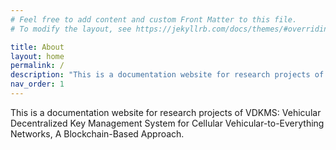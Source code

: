 ```yaml
---
# Feel free to add content and custom Front Matter to this file.
# To modify the layout, see https://jekyllrb.com/docs/themes/#overriding-theme-defaults

title: About
layout: home
permalink: /
description: "This is a documentation website for research projects of VDKMS"
nav_order: 1
---
```


This is a documentation website for research projects of VDKMS: Vehicular Decentralized Key Management System for Cellular Vehicular-to-Everything Networks, A Blockchain-Based Approach.
